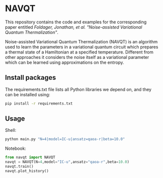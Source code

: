 # NAVQT
This repository contains the code and examples for the corresponding paper entitled *Foldager, Jonathan, et al. "Noise-assisted Variational Quantum Thermalization"*.

Noise-assisted Variational Quantum Thermalization (NAVQT) is an algorithm used to learn the parameters in a variational quantum circuit which prepares a thermal state of a Hamiltonian at a specified temperature. Different from other approaches it considers the noise itself as a variational parameter which can be learned using approximations on the entropy. 



## Install packages
The requirements.txt file lists all Python libraries we depend on, and they can be installed using:
```bash
pip install -r requirements.txt
```

## Usage 
Shell:
```bash
python main.py "N=4|model=IC-u|ansatz=qaoa-r|beta=10.0"
```

Notebook:
```python
from navqt import NAVQT
navqt = NAVQT(N=4,model="IC-u",ansatz="qaoa-r",beta=10.0)
navqt.train()
navqt.plot_history()
```

